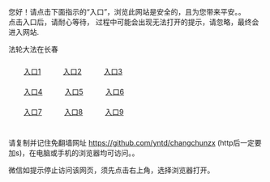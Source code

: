 您好！请点击下面指示的“入口”，浏览此网站是安全的，且为您带来平安。。 <br/>
点击入口后，请耐心等待， 过程中可能会出现无法打开的提示，请忽略，最终会进入网站. </br>

法轮大法在长春<br/>
<div style="padding:10px"><a style="margin:20px" target="_blank" href="https://doya6r9bvsxqx.cloudfront.net/2Qpsp?iwxhpzon" id="ccLink1" rel="nofollow">入口1</a> <a target="_blank" style="margin:20px" href="https://d1kq3iye3jrkww.cloudfront.net/2Qpsp?uncnhz" id="ccLink2" rel="nofollow">入口2</a> <a style="margin:20px" target="_blank" href="https://d1ndvvnr2ombnm.cloudfront.net/2Qpsp?vxtctvob" id="ccLink3" rel="nofollow">入口3</a></div>

<div style="padding:10px" ><a style="margin:20px" target="_blank" href="https://doya6r9bvsxqx.cloudfront.net/2Qpsp?iwxhpzon" id="ccLink4" rel="nofollow">入口4</a> <a style="margin:20px" href="https://d1kq3iye3jrkww.cloudfront.net/2Qpsp?uncnhz" target="_blank" id="ccLink5" rel="nofollow">入口5</a> <a style="margin:20px" href="https://d1ndvvnr2ombnm.cloudfront.net/2Qpsp?vxtctvob" target="_blank" id="ccLink6" rel="nofollow">入口6</a></div>

<div style="padding:10px"><a style="margin:20px" target="_blank" href="https://doya6r9bvsxqx.cloudfront.net/2Qpsp?iwxhpzon" id="ccLink7" rel="nofollow">入口7</a> <a style="margin:20px" href="https://d1kq3iye3jrkww.cloudfront.net/2Qpsp?uncnhz" target="_blank" id="ccLink8" rel="nofollow">入口8</a> <a style="margin:20px" target="_blank" href="https://d1ndvvnr2ombnm.cloudfront.net/2Qpsp?vxtctvob" id="ccLink9" rel="nofollow">入口9</a></div>

<br/>



请复制并记住免翻墙网址 https://github.com/yntd/changchunzx (http后一定要加s)，在电脑或手机的浏览器均可访问。。<br/>

微信如提示停止访问该网页，须先点击右上角，选择浏览器打开。
